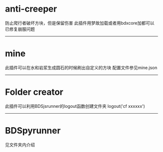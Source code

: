 # anti-creeper
防止爬行者破坏方块，但是保留伤害
此插件用梦故加载或者用bdxcore加都可以
已修复崩服问题
***
# mine
此插件可以在水和岩浆生成圆石的时候刷出自定义的方块
配置文件参见mine.json
***
# Folder creator
此插件可以利用BDSjsrunner的logout函数创建文件夹
logout('cf xxxxxx')
***
# BDSpyrunner
见文件夹内介绍
